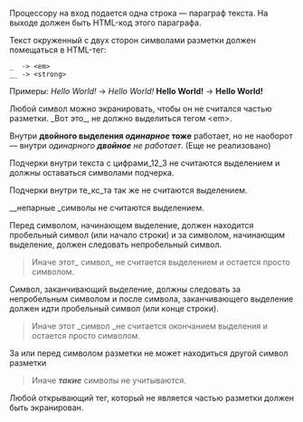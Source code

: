 Процессору на вход подается одна строка — параграф текста. 
На выходе должен быть HTML-код этого параграфа.

Текст окруженный с двух сторон символами разметки 
должен помещаться в HTML-тег:

    _  -> <em> 
    __ -> <strong>

Примеры:
    _Hello World!_ -> <em>Hello World!</em>
    __Hello World!__ -> <strong>Hello World!</strong> 

Любой символ можно экранировать, чтобы он не считался частью разметки. 
\_Вот это\_, не должно выделиться тегом \<em\>.

Внутри __двойного выделения _одинарное_ тоже__ работает, 
но не наоборот — внутри _одинарного __двойное__ не работает_. (Еще не реализовано)

Подчерки внутри текста c цифрами_12_3 не считаются выделением и должны оставаться символами подчерка.

Подчерки внутри те_кс_та так же не считаются выделением.

__непарные _символы не считаются выделением.

Перед символом, начинающем выделение, должен находится пробельный символ (или начало строки) и за символом, начинающим выделение, должен следовать непробельный символ. 
>Иначе этот_ символ_ не считается выделением и остается просто символом.

Символ, заканчивающий выделение, должны следовать за непробельным символом и после символа, заканчивающего выделение должен идти пробельный символ (или конце строки).
>Иначе этот _cимвол _не считается окончанием выделения и остается просто символом.

За или перед символом разметки не может находиться другой символ разметки 
>Иначе ___такие___ символы не учитываются.

Любой открывающий тег, который не является частью разметки должен быть экранирован.